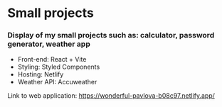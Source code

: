 # Small projects

### Display of my small projects such as: calculator, password generator, weather app

- Front-end: React + Vite
- Styling: Styled Components
- Hosting: Netlify
- Weather API: Accuweather

Link to web application: https://wonderful-pavlova-b08c97.netlify.app/
